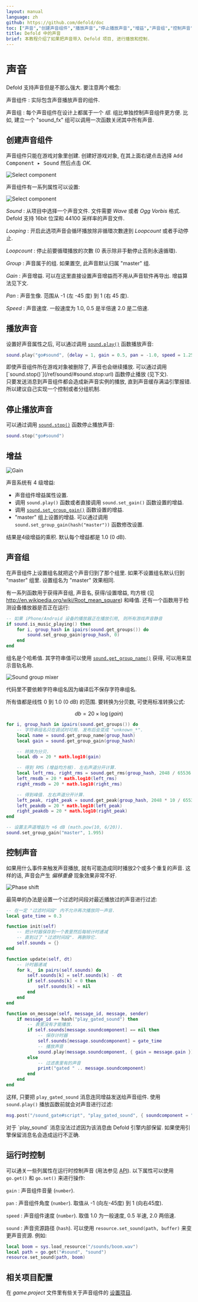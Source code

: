 ```yaml
---
layout: manual
language: zh
github: https://github.com/defold/doc
toc: ["声音","创建声音组件","播放声音","停止播放声音","增益","声音组","控制声音","运行时控制","相关项目配置"]
title: Defold 中的声音
brief: 本教程介绍了如果把声音带入 Defold 项目, 进行播放和控制.
---
```


# 声音

Defold 支持声音但是不那么强大. 要注意两个概念:

声音组件
: 实际包含声音播放声音的组件.

声音组
: 每个声音组件在设计上都属于一个 _组_. 组比单独控制声音组件更方便. 比如, 建立一个 "sound_fx" 组可以调用一次函数关闭其中所有声音.

## 创建声音组件

声音组件只能在游戏对象里创建. 创建好游戏对象, 在其上面右键点击选择 <kbd>Add Component ▸ Sound</kbd> 然后点击 *OK*.

![Select component](/manuals/images/sound/sound_add_component.jpg)

声音组件有一系列属性可以设置:

![Select component](/manuals/images/sound/sound_properties.png)

*Sound*
: 从项目中选择一个声音文件. 文件需要 _Wave_ 或者 _Ogg Vorbis_ 格式. Defold 支持 16bit 位深和 44100 采样率的声音文件.

*Looping*
: 开启此选项声音会循环播放除非循環次數達到 _Loopcount_ 或者手动停止.

*Loopcount*
: 停止前要循環播放的次數 (0 表示除非手動停止否則永遠循環).

*Group*
: 声音属于的组. 如果置空, 此声音默认归属 "master" 组.

*Gain*
: 声音增益. 可以在这里直接设置声音增益而不用从声音软件再导出. 增益算法见下文.

*Pan*
: 声音生像. 范围从 -1 (左 -45 度) 到 1 (右 45 度).

*Speed*
: 声音速度. 一般速度为 1.0, 0.5 是半倍速 2.0 是二倍速.


## 播放声音

设置好声音属性之后, 可以通过调用 [`sound.play()`](/ref/sound/#sound.play:url-[play_properties]-[complete_function]) 函数播放声音:

```lua
sound.play("go#sound", {delay = 1, gain = 0.5, pan = -1.0, speed = 1.25})
```

<div class='sidenote' markdown='1'>
即使声音组件所在游戏对象被删除了, 声音也会继续播放. 可以通过调用 [`sound.stop()`](/ref/sound/#sound.stop:url) 函数停止播放 (见下文).
</div>
只要发送消息到声音组件都会造成新声音实例的播放, 直到声音缓存满溢引擎报错. 所以建议自己实现一个控制或者分组机制.

## 停止播放声音

可以通过调用 [`sound.stop()`](/ref/sound/#sound.stop:url) 函数停止播放声音:

```lua
sound.stop("go#sound")
```

## 增益

![Gain](/manuals/images/sound/sound_gain.png)

声音系统有 4 级增益:

- 声音组件增益属性设置.
- 调用 `sound.play()` 函数或者直接调用 `sound.set_gain()` 函数设置的增益.
- 调用 [`sound.set_group_gain()`](/ref/sound#sound.set_group_gain) 函数设置的增益.
- "master" 组上设置的增益. 可以通过调用 `sound.set_group_gain(hash("master"))` 函数修改设置.

结果是4级增益的乘积. 默认每个增益都是 1.0 (0 dB).

## 声音组

在声音组件上设置组名就把这个声音归到了那个组里. 如果不设置组名默认归到 "master" 组里. 设置组名为 "master" 效果相同.

有一系列函数用于获得声音组, 声音名, 获得/设置增益, 均方根 (见 http://en.wikipedia.org/wiki/Root_mean_square) 和峰值. 还有一个函数用于检测设备播放器是否正在运行:

```lua
-- 如果 iPhone/Android 设备的播放器正在播放引用, 则所有游戏声音静音
if sound.is_music_playing() then
    for i, group_hash in ipairs(sound.get_groups()) do
        sound.set_group_gain(group_hash, 0)
    end
end
```

组名是个哈希值. 其字符串值可以使用 [`sound.get_group_name()`](/ref/sound#sound.get_group_name) 获得, 可以用来显示音轨名称.

![Sound group mixer](/manuals/images/sound/sound_mixer.png)

<div class='sidenote' markdown='1'>
代码里不要依赖字符串组名因为编译后不保存字符串组名.
</div>

所有值都是线性 0 到 1.0 (0 dB) 的范围. 要转换为分贝数, 可使用标准转换公式:

$$
db = 20 \times \log \left( gain \right)
$$

```lua
for i, group_hash in ipairs(sound.get_groups()) do
    -- 字符串组名只在调试时可用. 发布后会变成 "unknown_*".
    local name = sound.get_group_name(group_hash)
    local gain = sound.get_group_gain(group_hash)

    -- 转换为分贝.
    local db = 20 * math.log10(gain)

    -- 得到 RMS (增益均方根). 左右声道分开计算.
    local left_rms, right_rms = sound.get_rms(group_hash, 2048 / 65536.0)
    left_rmsdb = 20 * math.log10(left_rms)
    right_rmsdb = 20 * math.log10(right_rms)

    -- 得到峰值. 左右声道分开计算.
    left_peak, right_peak = sound.get_peak(group_hash, 2048 * 10 / 65536.0)
    left_peakdb = 20 * math.log10(left_peak)
    right_peakdb = 20 * math.log10(right_peak)
end

-- 设置主声道增益为 +6 dB (math.pow(10, 6/20)).
sound.set_group_gain("master", 1.995)
```

## 控制声音

如果用什么事件来触发声音播放, 就有可能造成同时播放2个或多个重复的声音. 这样的话, 声音会产生 _偏移重叠_ 现象效果非常不好.

![Phase shift](/manuals/images/sound/sound_phase_shift.png)

最简单的办法是设置一个过滤时间段对最近播放过的声音进行过滤:

```lua
-- 在一定 "过滤时间段" 内不允许再次播放同一声音.
local gate_time = 0.3

function init(self)
    -- 把计时器保存到一个表里然后每帧计时递减
    -- 直到过了 "过滤时间段". 再删除它.
    self.sounds = {}
end

function update(self, dt)
    -- 计时器递减
    for k,_ in pairs(self.sounds) do
        self.sounds[k] = self.sounds[k] - dt
        if self.sounds[k] < 0 then
            self.sounds[k] = nil
        end
    end
end

function on_message(self, message_id, message, sender)
    if message_id == hash("play_gated_sound") then
        -- 表里没有才能播放.
        if self.sounds[message.soundcomponent] == nil then
            -- 保存计时器
            self.sounds[message.soundcomponent] = gate_time
            -- 播放声音
            sound.play(message.soundcomponent, { gain = message.gain })
        else
            -- 过滤表里有的声音
            print("gated " .. message.soundcomponent)
        end
    end
end
```

这样, 只要把 `play_gated_sound` 消息连同增益发送给声音组件. 使用 `sound.play()` 播放函数前就会对声音进行过滤:

```lua
msg.post("/sound_gate#script", "play_gated_sound", { soundcomponent = "/sounds#explosion1", gain = 1.0 })
```

<div class='sidenote' markdown='1'>
对于 `play_sound` 消息没法过滤因为该消息由 Defold 引擎内部保留. 如果使用引擎保留消息名会造成运行不正确.
</div>


## 运行时控制
可以通关一些列属性在运行时控制声音 (用法参见 [API](/ref/sound/)). 以下属性可以使用 `go.get()` 和 `go.set()` 来进行操作:

`gain`
: 声音组件音量 (`number`).

`pan`
: 声音组件角度 (`number`). 取值从 -1 (向左-45度) 到 1 (向右45度).

`speed`
: 声音组件速度 (`number`). 取值 1.0 为一般速度, 0.5 半速, 2.0 两倍速.

`sound`
: 声音资源路径 (`hash`). 可以使用 `resource.set_sound(path, buffer)` 来变更声音资源. 例如:

```lua
local boom = sys.load_resource("/sounds/boom.wav")
local path = go.get("#sound", "sound")
resource.set_sound(path, boom)
```


## 相关项目配置

在 *game.project* 文件里有些关于声音组件的 [设置项目](/zh/manuals/project-settings#sound).
